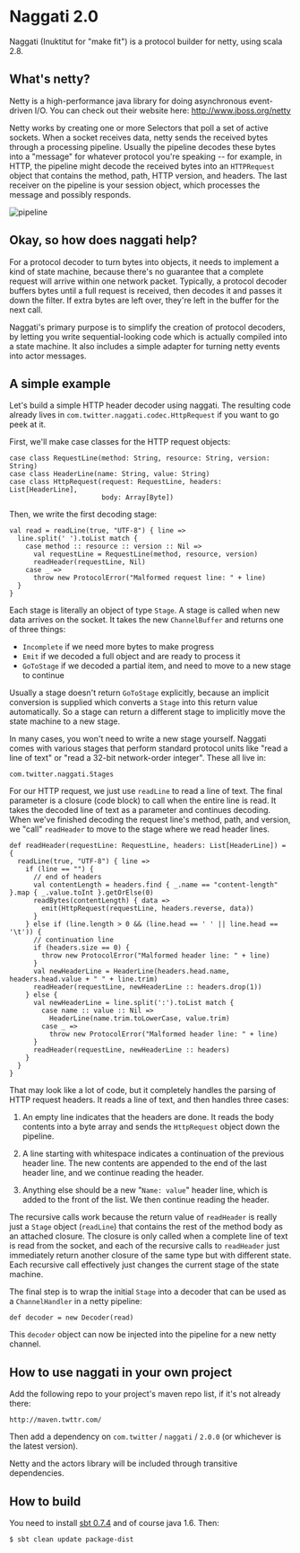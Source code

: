 
# Naggati 2.0

Naggati (Inuktitut for "make fit") is a protocol builder for netty, using
scala 2.8.

## What's netty?

Netty is a high-performance java library for doing asynchronous event-driven
I/O. You can check out their website here: <http://www.jboss.org/netty>

Netty works by creating one or more Selectors that poll a set of active
sockets. When a socket receives data, netty sends the received bytes through a
processing pipeline. Usually the pipeline decodes these bytes into a "message"
for whatever protocol you're speaking -- for example, in HTTP, the pipeline
might decode the received bytes into an `HTTPRequest` object that contains the
method, path, HTTP version, and headers. The last receiver on the pipeline is
your session object, which processes the message and possibly responds.

![pipeline](http://github.com/robey/naggati2/raw/docs/docs/pipeline.png)

## Okay, so how does naggati help?

For a protocol decoder to turn bytes into objects, it needs to implement a
kind of state machine, because there's no guarantee that a complete request
will arrive within one network packet. Typically, a protocol decoder buffers
bytes until a full request is received, then decodes it and passes it down the
filter. If extra bytes are left over, they're left in the buffer for the next
call.

Naggati's primary purpose is to simplify the creation of protocol decoders, by
letting you write sequential-looking code which is actually compiled into a
state machine. It also includes a simple adapter for turning netty events into
actor messages.

## A simple example

Let's build a simple HTTP header decoder using naggati. The resulting code
already lives in `com.twitter.naggati.codec.HttpRequest` if you want to go
peek at it.

First, we'll make case classes for the HTTP request objects:

    case class RequestLine(method: String, resource: String, version: String)
    case class HeaderLine(name: String, value: String)
    case class HttpRequest(request: RequestLine, headers: List[HeaderLine],
                           body: Array[Byte])

Then, we write the first decoding stage:

    val read = readLine(true, "UTF-8") { line =>
      line.split(' ').toList match {
        case method :: resource :: version :: Nil =>
          val requestLine = RequestLine(method, resource, version)
          readHeader(requestLine, Nil)
        case _ =>
          throw new ProtocolError("Malformed request line: " + line)
      }
    }

Each stage is literally an object of type `Stage`. A stage is called when new
data arrives on the socket. It takes the new `ChannelBuffer` and returns one
of three things:

- `Incomplete` if we need more bytes to make progress
- `Emit` if we decoded a full object and are ready to process it
- `GoToStage` if we decoded a partial item, and need to move to a new stage
  to continue

Usually a stage doesn't return `GoToStage` explicitly, because an implicit
conversion is supplied which converts a `Stage` into this return value
automatically. So a stage can return a different stage to implicitly move the
state machine to a new stage.

In many cases, you won't need to write a new stage yourself. Naggati comes
with various stages that perform standard protocol units like "read a line of
text" or "read a 32-bit network-order integer". These all live in:

    com.twitter.naggati.Stages

For our HTTP request, we just use `readLine` to read a line of text. The final
parameter is a closure (code block) to call when the entire line is read. It
takes the decoded line of text as a parameter and continues decoding. When
we've finished decoding the request line's method, path, and version, we
"call" `readHeader` to move to the stage where we read header lines.

    def readHeader(requestLine: RequestLine, headers: List[HeaderLine]) = {
      readLine(true, "UTF-8") { line =>
        if (line == "") {
          // end of headers
          val contentLength = headers.find { _.name == "content-length" }.map { _.value.toInt }.getOrElse(0)
          readBytes(contentLength) { data =>
            emit(HttpRequest(requestLine, headers.reverse, data))
          }
        } else if (line.length > 0 && (line.head == ' ' || line.head == '\t')) {
          // continuation line
          if (headers.size == 0) {
            throw new ProtocolError("Malformed header line: " + line)
          }
          val newHeaderLine = HeaderLine(headers.head.name, headers.head.value + " " + line.trim)
          readHeader(requestLine, newHeaderLine :: headers.drop(1))
        } else {
          val newHeaderLine = line.split(':').toList match {
            case name :: value :: Nil =>
              HeaderLine(name.trim.toLowerCase, value.trim)
            case _ =>
              throw new ProtocolError("Malformed header line: " + line)
          }
          readHeader(requestLine, newHeaderLine :: headers)
        }
      }
    }

That may look like a lot of code, but it completely handles the parsing of
HTTP request headers. It reads a line of text, and then handles three cases:

1. An empty line indicates that the headers are done. It reads the body
contents into a byte array and sends the `HttpRequest` object down the
pipeline.

2. A line starting with whitespace indicates a continuation of the previous
header line. The new contents are appended to the end of the last header line,
and we continue reading the header.

3. Anything else should be a new "`Name: value`" header line, which is added
to the front of the list. We then continue reading the header.

The recursive calls work because the return value of `readHeader` is really
just a `Stage` object (`readLine`) that contains the rest of the method body
as an attached closure. The closure is only called when a complete line of
text is read from the socket, and each of the recursive calls to `readHeader`
just immediately return another closure of the same type but with different
state. Each recursive call effectively just changes the current stage of the
state machine.

The final step is to wrap the initial `Stage` into a decoder that can be used
as a `ChannelHandler` in a netty pipeline:

    def decoder = new Decoder(read)

This `decoder` object can now be injected into the pipeline for a new netty
channel.

## How to use naggati in your own project

Add the following repo to your project's maven repo list, if it's not already
there:

    http://maven.twttr.com/

Then add a dependency on `com.twitter` / `naggati` / `2.0.0` (or whichever is
the latest version).

Netty and the actors library will be included through transitive dependencies.

## How to build

You need to install
[sbt 0.7.4](http://code.google.com/p/simple-build-tool/wiki/Setup) and
of course java 1.6. Then:

    $ sbt clean update package-dist

